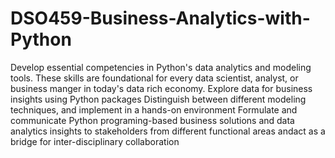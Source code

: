 # DSO459-Business-Analytics-with-Python
Develop essential competencies in Python's data analytics and modeling tools. These skills are foundational for every data scientist, analyst, or business manger in today's data rich economy.
Explore data for business insights using Python packages
Distinguish between different modeling techniques, and implement in a hands-on environment
Formulate and communicate Python programing-based business solutions and data analytics insights to stakeholders from different functional areas andact as a bridge for inter-disciplinary collaboration
